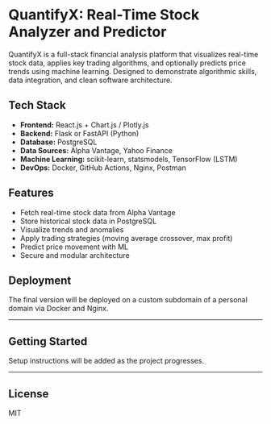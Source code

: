 # QuantifyX: Real-Time Stock Analyzer and Predictor

QuantifyX is a full-stack financial analysis platform that visualizes real-time stock data, applies key trading algorithms, and optionally predicts price trends using machine learning. Designed to demonstrate algorithmic skills, data integration, and clean software architecture.

## Tech Stack

- **Frontend:** React.js + Chart.js / Plotly.js
- **Backend:** Flask or FastAPI (Python)
- **Database:** PostgreSQL
- **Data Sources:** Alpha Vantage, Yahoo Finance
- **Machine Learning:** scikit-learn, statsmodels, TensorFlow (LSTM)
- **DevOps:** Docker, GitHub Actions, Nginx, Postman

## Features

- Fetch real-time stock data from Alpha Vantage
- Store historical stock data in PostgreSQL
- Visualize trends and anomalies
- Apply trading strategies (moving average crossover, max profit)
- Predict price movement with ML
- Secure and modular architecture

## Deployment

The final version will be deployed on a custom subdomain of a personal domain via Docker and Nginx.

---

## Getting Started

Setup instructions will be added as the project progresses.

---

## License

MIT
